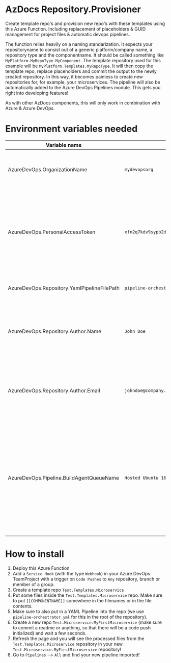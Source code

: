 # AzDocs Repository.Provisioner
Create template repo's and provision new repo's with these templates using this Azure Function. Including replacement of placeholders &amp; GUID management for project files &amp; automatic devops pipelines.

The function relies heavily on a naming standarization. It expects your repositoryname to consist out of a generic platform/company name, a repository type and the componentname. It should be called something like `MyPlatform.MyRepoType.MyComponent`. The template repository used for this example will be `MyPlatform.Templates.MyRepoType`.
It will then copy the template repo, replace placeholders and commit the output to the newly created repository. In this way, it becomes painless to create new repositories for, for example, your microservices. The pipeline will also be automatically added to the Azure DevOps Pipelines module. This gets you right into developing features!

As with other AzDocs components, this will only work in combination with Azure & Azure DevOps.

# Environment variables needed
| Variable name | Example value | Description |
| ------------- | ------------- | ------------- |
| AzureDevOps.OrganizationName | `mydevopsorg` | The organization name of your Azure DevOps instance. |
| AzureDevOps.PersonalAccessToken | `xfn2q7kdv9sypb2d3mvqtgdyx7xsba926q5rat2mn62ynj7347vf` | Your Personal Access Token which has read&write access to the repositories you want to use this provisioner for. |
| AzureDevOps.Repository.YamlPipelineFilePath | `pipeline-orchestrator.yml` | The path to your pipeline YAML. |
| AzureDevOps.Repository.Author.Name | `John Doe` | Your displayname to be used in the GIT commit while provisioning the repositories. |
| AzureDevOps.Repository.Author.Email | `johndoe@company.com` | Your e-mailadress to be used in the GIT commit while provisioning the repositories. |
| AzureDevOps.Pipeline.BuildAgentQueueName | `Hosted Ubuntu 1604` | The buildqueue name. For now we recommend using `Hosted Ubuntu 1604` as the value. Other values seem to have bugs. You can override the real buildqueue in your YAML pipeline. |

# How to install
1. Deploy this Azure Function
2. Add a `Service Hook` (with the type `Webhook`) in your Azure DevOps TeamProject with a trigger on `Code Pushes` to `Any` repository, branch or member of a group.
3. Create a template repo `Test.Templates.Microservice`
4. Put some files inside the `Test.Templates.Microservice` repo. Make sure to put `[[COMPONENTNAME]]` somewhere in the filenames or in the file contents.
5. Make sure to also put in a YAML Pipeline into the repo (we use `pipeline-orchestrator.yml` for this in the root of the repository).
6. Create a new repo `Test.Microservice.MyFirstMicroservice` (make sure to commit a readme or anything, so that there will be a code push initialized) and wait a few seconds.
7. Refresh the page and you will see the processed files from the `Test.Templates.Microservice` repository in your new `Test.Microservice.MyFirstMicroservice` repository!
8. Go to `Pipelines` --> `All` and find your new pipeline imported!